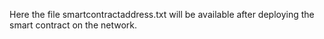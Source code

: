 Here the file smartcontractaddress.txt will be available after deploying the smart contract on the network.